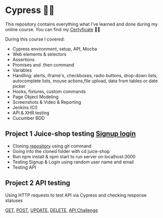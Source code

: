 # Cypress 👨‍💻
This repository contains everything what I've learned and done during my online course.
You can find my [Certyficate](https://www.udemy.com/certificate/UC-44f830a2-eafa-4bb9-8588-ba3d79653823/) 👨‍🎓 

During this course I covered:
* Cypress environment, setup, API, Mocha
* Web elements & selectors
* Assertions
* Promises and .then command
* Variables
* Handling: alerts, iframe's, checkboxes, radio buttons, drop-down lists, autocomplete lists, mouse actions,file upload, data from tables or date picker
* Hooks, fixtures, custom commands 
* Page Object Modeling
* Screenshots & Video & Reporting 
* Jenkins (CI)
* API & XHR testing 
* Cucumber BDD

## Project 1 Juice-shop testing [Signup login](https://github.com/Nieoczywiste-historie/Cypress/blob/main/signup_login.js)
* Cloning [repository](https://github.com/qauni/juice-shop) using git command 
* Going into the cloned folder with cd juice-shop
* Run npm install & npm start to run server on localhost:3000
* Testing Signup & Login using random user name and email
* Testing API 

## Project 2 API testing
Using HTTP requests to test API via Cypress and checking response statuses

[GET](https://github.com/Nieoczywiste-historie/Cypress/blob/main/get-request.js), [POST](https://github.com/Nieoczywiste-historie/Cypress/blob/main/post-request.js), [UPDATE](https://github.com/Nieoczywiste-historie/Cypress/blob/main/update-request.js), [DELETE](https://github.com/Nieoczywiste-historie/Cypress/blob/main/delete-request.js), [API Challenge](https://github.com/Nieoczywiste-historie/Cypress/blob/main/api-challenge.js)
